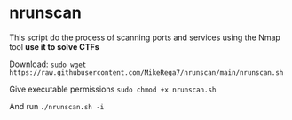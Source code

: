 # nrunscan
This script do the process of scanning ports and services using the Nmap tool **use it to solve CTFs**

Download: `sudo wget https://raw.githubusercontent.com/MikeRega7/nrunscan/main/nrunscan.sh`

Give executable permissions `sudo chmod +x nrunscan.sh`

And run `./nrunscan.sh -i`

